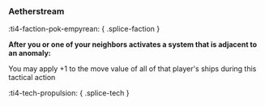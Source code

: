 ### **Aetherstream**
:ti4-faction-pok-empyrean:
{ .splice-faction }

**After you or one of your neighbors activates a system that is adjacent to an anomaly:**

You may apply +1 to the move value of all of that player's ships during this tactical action

:ti4-tech-propulsion:
{ .splice-tech }
